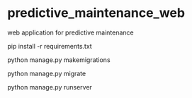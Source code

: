 # predictive_maintenance_web
web application for predictive maintenance

pip install -r requirements.txt

python manage.py makemigrations

python manage.py migrate

python manage.py runserver
